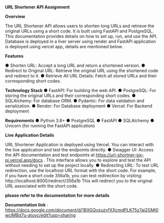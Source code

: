 **URL Shortener API Assignment**

**Overview**

The URL Shortener API allows users to shorten long URLs and retrieve the original URLs using
a short code. It is built using FastAPI and PostgreSQL. This documentation provides details on
how to set up, run, and use the API. Database is deployed in a liver server using render and
FastAPI application is deployed using vercel app, details are mentioned below.

**Features**

● Shorten URL: Accept a long URL and return a shortened version.
● Redirect to Original URL: Retrieve the original URL using the shortened code and
redirect to it.
● Retrieve All URL Details: Fetch all stored URLs and their corresponding short codes.

**Technology Stack**
● FastAPI: For building the web API.
● PostgreSQL: For storing the original URLs and their corresponding short codes.
● SQLAlchemy: For database ORM.
● Pydantic: For data validation and serialization.
● Render: For Database deployment
● Vercel: For Backend deployment

**Requirements**
● Python 3.8+
● PostgreSQL
● FastAPI
● SQLAlchemy
● Uvicorn (for running the FastAPI application)


**Live Application Details**

URL Shortener Application is deployed using Vercel. You can interact with the live application
and test the endpoints directly.
● Swagger UI: Access the API documentation and test endpoints at https://url-shortner-six-pi.vercel.app/docs . This interface allows you to explore and test the API
without needing to set up the project locally.
● Redirecting URL: To test URL redirection, use the localhost URL format with the short
code. For example, if you have a short code 356a1b, you can test redirection by visiting:
http://localhost:8000/redirect/356a1b
This will redirect you to the original URL associated with the short code.



**please refer to the documentation for more details**

**Documentation link** : https://docs.google.com/document/d/1BXGQyzuzvfXXcmdPLK75z7ai2GMI0wclMBd7u-atuyc/edit?usp=sharing
